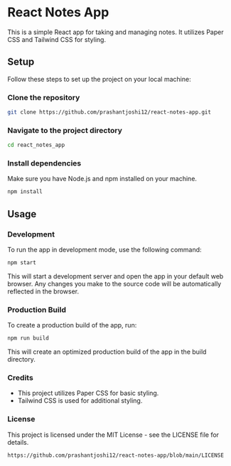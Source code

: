 # React Notes App

This is a simple React app for taking and managing notes. It utilizes Paper CSS and Tailwind CSS for styling.

## Setup

Follow these steps to set up the project on your local machine:

### Clone the repository

```bash
git clone https://github.com/prashantjoshi12/react-notes-app.git

```

### Navigate to the project directory

```bash
cd react_notes_app
```

### Install dependencies
Make sure you have Node.js and npm installed on your machine.

```bash
npm install

```

## Usage
### Development
To run the app in development mode, use the following command:

```bash
npm start
```
This will start a development server and open the app in your default web browser. Any changes you make to the source code will be automatically reflected in the browser.


### Production Build
To create a production build of the app, run:

```bash
npm run build
```

This will create an optimized production build of the app in the build directory.

### Credits
 * This project utilizes Paper CSS for basic styling.
 * Tailwind CSS is used for additional styling.

### License
This project is licensed under the MIT License - see the LICENSE file for details.
```bash
https://github.com/prashantjoshi12/react-notes-app/blob/main/LICENSE
```

